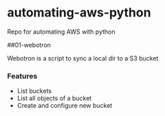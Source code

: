 # automating-aws-python
Repo for automating AWS with python

##01-webotron

Webotron is a script to sync a local dir to a S3 bucket


### Features
- List buckets
- List all objects of a bucket
- Create  and configure new bucket

